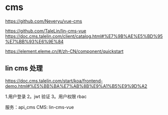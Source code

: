 # cms 

https://github.com/Neveryu/vue-cms

https://github.com/TaleLin/lin-cms-vue
https://doc.cms.talelin.com/client/catalog.html#%E7%9B%AE%E5%BD%95%E7%BB%93%E6%9E%84

https://element.eleme.cn/#/zh-CN/component/quickstart


## lin cms 处理

https://doc.cms.talelin.com/start/koa/frontend-demo.html#%E5%BB%BA%E7%AB%8B%E9%A1%B5%E9%9D%A2

1.用户登录
2。jwt 验证
3。用户权限 rbac

服务：api_cms
CMS: lin-cms-vue
